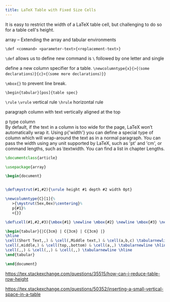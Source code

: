 ```yaml
---
title: LaTeX Table with Fixed Size Cells
---
```


It is easy to restrict the width of a LaTeX table cell, but challenging to do so 
for a table cell's height.

array – Extending the array and tabular environments


`\def <command> <parameter-text>{<replacement-text>}`

`\def` allows us to define new
command is `\` followed by one letter and single 


define a new column specifier for a table.
`\newcolumntype{x}{>{〈some declarations〉}{c}<{〈some more declarations〉}}`

`\mbox{}` to prevent line break.
  
`\begin{tabular}[pos]{table spec}`

`\rule`
`\vrule` vertical rule
`\hrule` horizontal rule

paragraph column with text vertically aligned at the top

p type column  
  By default, if the text in a column is too wide for the page, LaTeX won’t automatically wrap it. Using p{'width'} you can define a special type of column which will wrap-around the text as in a normal paragraph. You can pass the width using any unit supported by LaTeX, such as 'pt' and 'cm', or command lengths, such as \textwidth. You can find a list in chapter Lengths.


```latex
\documentclass{article}

\usepackage{array}

\begin{document}


\def\mystrut(#1,#2){\vrule height #1 depth #2 width 0pt}

\newcolumntype{C}[1]{%
   >{\mystrut(5ex,0ex)\centering}%
   p{#1}%
   <{}}  

\def\cell(#1,#2,#3){\mbox{#1} \newline \mbox{#2} \newline \mbox{#3} \newline}

\begin{tabular}{|C{3cm} | C{3cm} | C{3cm} |} 
\hline 
\cell(Short Text,,) & \cell(,Middle text,) & \cell(a,b,c) \tabularnewline \hline
\cell(,middle,) & \cell(top,,bottom) & \cell(a,,) \tabularnewline \hline
\cell(,,) & \cell(,,) & \cell(,,) \tabularnewline \hline  
\end{tabular}   

\end{document}
```

https://tex.stackexchange.com/questions/35515/how-can-i-reduce-table-row-height

[](http://ftp.yzu.edu.tw/CTAN/macros/latex/required/tools/array.pdf)

[](https://tex.stackexchange.com/questions/40977/confused-with-tex-terminology-height-depth-width)

https://tex.stackexchange.com/questions/50352/inserting-a-small-vertical-space-in-a-table
